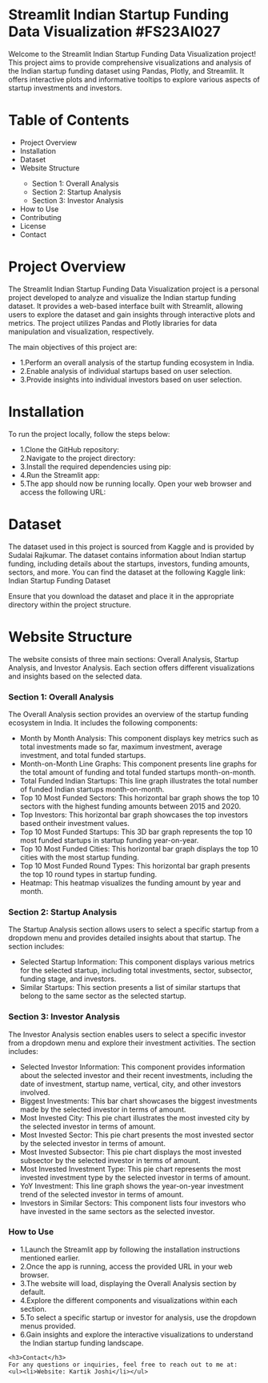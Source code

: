 # Streamlit Indian Startup Funding Data Visualization #FS23AI027
Welcome to the Streamlit Indian Startup Funding Data Visualization project! This project aims to provide comprehensive visualizations and analysis of the Indian startup funding dataset using Pandas, Plotly, and Streamlit. It offers interactive plots and informative tooltips to explore various aspects of startup investments and investors.


<H1>Table of Contents</H1>
<ul>
  <li>Project Overview</li>
  <li>Installation</li>
  <li>Dataset</li>
  <li>Website Structure</li>
  <ul><li>Section 1: Overall Analysis</li>
    <li>Section 2: Startup Analysis</li>
    <li>Section 3: Investor Analysis</li>
  </ul>
  <li>How to Use</li>
  <li>Contributing</li>
  <li>License</li>
  <li>Contact</li>
</ul>

<h1>Project Overview</h1>
The Streamlit Indian Startup Funding Data Visualization project is a personal project developed to analyze and visualize the Indian startup funding dataset. It provides a web-based interface built with Streamlit, allowing users to explore the dataset and gain insights through interactive plots and metrics. The project utilizes Pandas and Plotly libraries for data manipulation and visualization, respectively.

The main objectives of this project are:

<ul>
<li>1.Perform an overall analysis of the startup funding ecosystem in India.</li>
<li>2.Enable analysis of individual startups based on user selection.</li>
<li>3.Provide insights into individual investors based on user selection.</li>
</ul>

<h1>Installation</h1>
To run the project locally, follow the steps below:
<ul>
  <li>1.Clone the GitHub repository:</li>
  <l1>2.Navigate to the project directory:</l1>
  <li>3.Install the required dependencies using pip:</li>
  <li>4.Run the Streamlit app:</li>
  <li>5.The app should now be running locally. Open your web browser and access the following URL:</li>
</ul>

<h1>Dataset</h1>
The dataset used in this project is sourced from Kaggle and is provided by Sudalai Rajkumar. The dataset contains information about Indian startup funding, including details about the startups, investors, funding amounts, sectors, and more. You can find the dataset at the following Kaggle link: Indian Startup Funding Dataset

Ensure that you download the dataset and place it in the appropriate directory within the project structure.

<h1>Website Structure</h1>
The website consists of three main sections: Overall Analysis, Startup Analysis, and Investor Analysis. Each section offers different visualizations and insights based on the selected data.

<h3>Section 1: Overall Analysis</h3>
The Overall Analysis section provides an overview of the startup funding ecosystem in India. It includes the following components:
<ul>
  <li>Month by Month Analysis: This component displays key metrics such as total investments made so far, maximum investment, average investment, and total funded startups.</li>
  <li>Month-on-Month Line Graphs: This component presents line graphs for the total amount of funding and total funded startups month-on-month.</li>
  <li>Total Funded Indian Startups: This line graph illustrates the total number of funded Indian startups month-on-month.</li>
  <li>Top 10 Most Funded Sectors: This horizontal bar graph shows the top 10 sectors with the highest funding amounts between 2015 and 2020.</li>
  <li>Top Investors: This horizontal bar graph showcases the top investors based ontheir investment values.</li>
  <li>Top 10 Most Funded Startups: This 3D bar graph represents the top 10 most funded startups in startup funding year-on-year.</li>
  <li>Top 10 Most Funded Cities: This horizontal bar graph displays the top 10 cities with the most startup funding.</li>
  <li>Top 10 Most Funded Round Types: This horizontal bar graph presents the top 10 round types in startup funding.</li>
  <li>Heatmap: This heatmap visualizes the funding amount by year and month.</li>
  </ul>
  
  <h3>Section 2: Startup Analysis</h3>
  The Startup Analysis section allows users to select a specific startup from a dropdown menu and provides detailed insights about that startup. The section includes:
  <ul>
    <li>Selected Startup Information: This component displays various metrics for the selected startup, including total investments, sector, subsector, funding stage, and investors.</li>
    <li>Similar Startups: This section presents a list of similar startups that belong to the same sector as the selected startup.</li>
  </ul>

  <h3>Section 3: Investor Analysis</h3>
  The Investor Analysis section enables users to select a specific investor from a dropdown menu and explore their investment activities. The section includes:
  <ul>
    <li>Selected Investor Information: This component provides information about the selected investor and their recent investments, including the date of investment, startup name, vertical, city, and other investors involved.</li>
    <li>Biggest Investments: This bar chart showcases the biggest investments made by the selected investor in terms of amount.</li>
    <li>Most Invested City: This pie chart illustrates the most invested city by the selected investor in terms of amount.</li>
    <li>Most Invested Sector: This pie chart presents the most invested sector by the selected investor in terms of amount.</li>
    <li>Most Invested Subsector: This pie chart displays the most invested subsector by the selected investor in terms of amount.</li>
    <li>Most Invested Investment Type: This pie chart represents the most invested investment type by the selected investor in terms of amount.</li>
    <li>YoY Investment: This line graph shows the year-on-year investment trend of the selected investor in terms of amount.</li>
    <li>Investors in Similar Sectors: This component lists four investors who have invested in the same sectors as the selected investor.</li>
    
  </ul>
  
  <h3>How to Use</h3>
  <ul>
    <li>1.Launch the Streamlit app by following the installation instructions mentioned earlier.</li>
    <li>2.Once the app is running, access the provided URL in your web browser.</li>
    <li>3.The website will load, displaying the Overall Analysis section by default.</li>
    <li>4.Explore the different components and visualizations within each section.</li>
    <li>5.To select a specific startup or investor for analysis, use the dropdown menus provided.</li>
    <li>6.Gain insights and explore the interactive visualizations to understand the Indian startup funding landscape.</li>
    </ul>

    <h3>Contact</h3>
    For any questions or inquiries, feel free to reach out to me at:
    <ul><li>Website: Kartik Joshi</li></ul>
